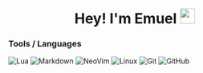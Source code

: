 <h1 align="center">Hey! I'm Emuel <img src="https://raw.githubusercontent.com/vatsa287/vatsa287/master/assets/Hi.gif?raw=true" width="30px"></h1>

### Tools / Languages

<!-- Icons: https://simpleicons.org/ -->

![Lua](https://img.shields.io/badge/-Lua-05122A?style=for-the-badge&color=242424&logo=lua&logoColor=0062cc)
![Markdown](https://img.shields.io/badge/-Markdown-05122A?style=for-the-badge&color=242424&logo=markdown)
![NeoVim](https://img.shields.io/badge/-NeoVim-05122A?style=for-the-badge&color=242424&logo=neovim&logoColor=4b9e4b)
![Linux](https://img.shields.io/badge/-Linux-05122A?style=for-the-badge&color=242424&logo=linux&logoColor=dfb914)
![Git](https://img.shields.io/badge/-Git-05122A?style=for-the-badge&color=242424&logo=git)
![GitHub](https://img.shields.io/badge/-GitHub-05122A?style=for-the-badge&color=242424&logo=github)
